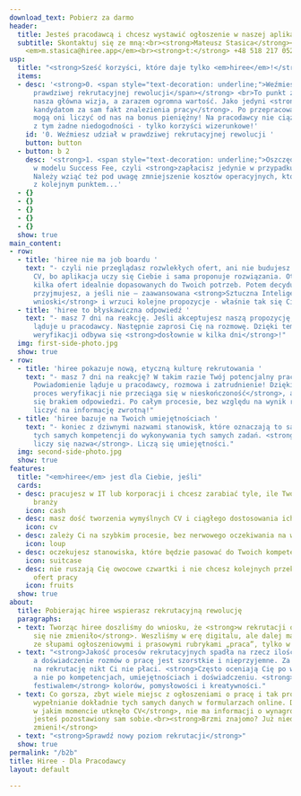 ```yaml
---
download_text: Pobierz za darmo
header:
  title: Jesteś pracodawcą i chcesz wystawić ogłoszenie w naszej aplikacji?
  subtitle: Skontaktuj się ze mną:<br><strong>Mateusz Stasica</strong><br><strong>m:</strong>
    <em>m.stasica@hiree.app</em><br><strong>t:</strong> +48 518 217 052<br>
usp:
  title: "<strong>Sześć korzyści, które daje tylko <em>hiree</em>!</strong>"
  items:
  - desc: '<strong>0. <span style="text-decoration: underline;">Weźmiesz udział w
      prawdziwej rekrutacyjnej rewolucji</span></strong> <br>To punkt zero, czyli
      nasza główna wizja, a zarazem ogromna wartość. Jako jedyni <strong>zapłacimy
      kandydatom za sam fakt znalezienia pracy</strong>. Po przepracowaniu 3 miesięcy
      mogą oni liczyć od nas na bonus pieniężny! Na pracodawcy nie ciążą w związku
      z tym żadne niedogodności - tylko korzyści wizerunkowe!'
    id: '0. Weźmiesz udział w prawdziwej rekrutacyjnej rewolucji '
    button: button
  - button: b 2
    desc: '<strong>1. <span style="text-decoration: underline;">Oszczędność pieniędzy</span></strong><br>Działamy
      w modelu Success Fee, czyli <strong>zapłacisz jedynie w przypadku zatrudnienia</strong>!
      Należy wziąć też pod uwagę zmniejszenie kosztów operacyjnych, które idą w parze
      z kolejnym punktem...'
  - {}
  - {}
  - {}
  - {}
  - {}
  show: true
main_content:
- row:
  - title: 'hiree nie ma job boardu '
    text: "- czyli nie przeglądasz rozwlekłych ofert, ani nie budujesz obszernego
      CV, bo aplikacja uczy się Ciebie i sama proponuje rozwiązania. Otrzymujesz tylko
      kilka ofert idealnie dopasowanych do Twoich potrzeb. Potem decydujesz czy je
      przyjmujesz, a jeśli nie – zaawansowana <strong>Sztuczna Inteligencja wyciągnie
      wnioski</strong> i wrzuci kolejne propozycje - właśnie tak się Ciebie uczy!"
  - title: 'hiree to błyskawiczna odpowiedź '
    text: "- masz 7 dni na reakcję. Jeśli akceptujesz naszą propozycję, to powiadomienie
      ląduje u pracodawcy. Następnie zaprosi Cię na rozmowę. Dzięki temu Twój proces
      weryfikacji odbywa się <strong>dosłownie w kilka dni</strong>!"
  img: first-side-photo.jpg
  show: true
- row:
  - title: 'hiree pokazuje nową, etyczną kulturę rekrutowania '
    text: "- masz 7 dni na reakcję? W takim razie Twój potencjalny pracodawca również.
      Powiadomienie ląduje u pracodawcy, rozmowa i zatrudnienie! Dzięki temu <strong>Twój
      proces weryfikacji nie przeciąga się w nieskończoność</strong>, a Ty nie denerwujesz
      się brakiem odpowiedzi. Po całym procesie, bez względu na wynik rozmów, możesz
      liczyć na informację zwrotną!"
  - title: 'hiree bazuje na Twoich umiejętnościach '
    text: "- koniec z dziwnymi nazwami stanowisk, które oznaczają to samo i potrzebują
      tych samych kompetencji do wykonywania tych samych zadań. <strong>U nas nie
      liczy się nazwa</strong>. Liczą się umiejętności."
  img: second-side-photo.jpg
  show: true
features:
  title: "<em>hiree</em> jest dla Ciebie, jeśli"
  cards:
  - desc: pracujesz w IT lub korporacji i chcesz zarabiać tyle, ile Twoi znajomi z
      branży
    icon: cash
  - desc: masz dość tworzenia wymyślnych CV i ciągłego dostosowania ich do ofert
    icon: cv
  - desc: zależy Ci na szybkim procesie, bez nerwowego oczekiwania na wiadomość
    icon: loup
  - desc: oczekujesz stanowiska, które będzie pasować do Twoich kompetencji, bez rozczarowań
    icon: suitcase
  - desc: nie ruszają Cię owocowe czwartki i nie chcesz kolejnych przekolorowanych
      ofert pracy
    icon: fruits
  show: true
about:
  title: Pobierając hiree wspierasz rekrutacyjną rewolucję
  paragraphs:
  - text: Tworząc hiree doszliśmy do wniosku, że <strong>w rekrutacji od 100 lat nic
      się nie zmieniło</strong>. Weszliśmy w erę digitalu, ale dalej mamy do czynienia
      ze słupami ogłoszeniowymi i prasowymi rubrykami „praca”, tylko w formie online.
  - text: "<strong>Jakość procesów rekrutacyjnych spadła na rzecz ilości</strong>,
      a doświadczenie rozmów o pracę jest szorstkie i nieprzyjemne. Za czas poświęcony
      na rekrutację nikt Ci nie płaci. <strong>Często oceniają Cię po wyglądzie CV</strong>,
      a nie po kompetencjach, umiejętnościach i doświadczeniu. <strong>CV stało się
      festiwalem</strong> kolorów, pomysłowości i kreatywności."
  - text: Co gorsza, zbyt wiele miejsc z ogłoszeniami o pracę i tak prosi o<strong>
      wypełnianie dokładnie tych samych danych w formularzach online. Dalej nie wiadomo
      w jakim momencie utknęło CV</strong>, nie ma informacji o wynagrodzeniu, a Ty
      jesteś pozostawiony sam sobie.<br><strong>Brzmi znajomo? Już niedługo się to
      zmieni!</strong>
  - text: "<strong>Sprawdź nowy poziom rekrutacji</strong>"
  show: true
permalink: "/b2b"
title: Hiree - Dla Pracodawcy
layout: default

---
```

